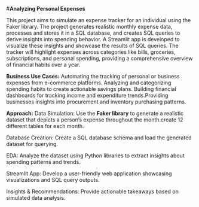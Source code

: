 #**Analyzing Personal Expenses**

This project aims to simulate an expense tracker for an individual using the Faker library. The project generates realistic monthly expense data, processes and stores it in a SQL database, and creates SQL queries to derive insights into spending behavior. A Streamlit app is developed to visualize these insights and showcase the results of SQL queries. The tracker will highlight expenses across categories like bills, groceries, subscriptions, and personal spending, providing a comprehensive overview of financial habits over a year.

**Business Use Cases:**
Automating the tracking of personal or business expenses from e-commerce platforms.
Analyzing and categorizing spending habits to create actionable savings plans.
Building financial dashboards for tracking income and expenditure trends.Providing businesses insights into procurement and inventory purchasing patterns.

**Approach:**
Data Simulation: Use the **Faker library** to generate a realistic dataset that depicts a person’s expense throughout the month.create 12 different tables for each month.

Database Creation: Create a SQL database schema and load the generated dataset for querying.

EDA: Analyze the dataset using Python libraries to extract insights about spending patterns and trends.

Streamlit App: Develop a user-friendly web application showcasing visualizations and SQL query outputs.

Insights & Recommendations: Provide actionable takeaways based on simulated data analysis.


